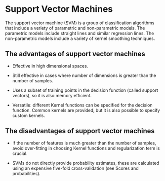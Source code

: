 Support Vector Machines
================

The support vector machine (SVM) is a group of classification algorithms
that include a veriety of parametric and non-parametric models. The
parametric models include straight lines and similar regression lines.
The non-parametric models include a variety of kernel smoothing
techniques.

## The advantages of support vector machines

  - Effective in high dimensional spaces.

  - Still effective in cases where number of dimensions is greater than
    the number of samples.

  - Uses a subset of training points in the decision function (called
    support vectors), so it is also memory efficient.

  - Versatile: different Kernel functions can be specified for the
    decision function. Common kernels are provided, but it is also
    possible to specify custom kernels.

## The disadvantages of support vector machines

  - If the number of features is much greater than the number of
    samples, avoid over-fitting in choosing Kernel functions and
    regularization term is crucial.

  - SVMs do not directly provide probability estimates, these are
    calculated using an expensive five-fold cross-validation (see Scores
    and probabilities).
